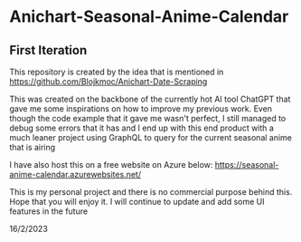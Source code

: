 # Anichart-Seasonal-Anime-Calendar
## First Iteration
This repository is created by the idea that is mentioned in https://github.com/Blojkmoc/Anichart-Date-Scraping

This was created on the backbone of the currently hot AI tool ChatGPT that gave me some inspirations on how to improve my previous work. Even though the code example 
that it gave me wasn't perfect, I still managed to debug some errors that it has and I end up with this end product with a much leaner project using GraphQL to query 
for the current seasonal anime that is airing

I have also host this on a free website on Azure below:
https://seasonal-anime-calendar.azurewebsites.net/

This is my personal project and there is no commercial purpose behind this. Hope that you will enjoy it. I will continue to update and add some UI features in the future

16/2/2023

